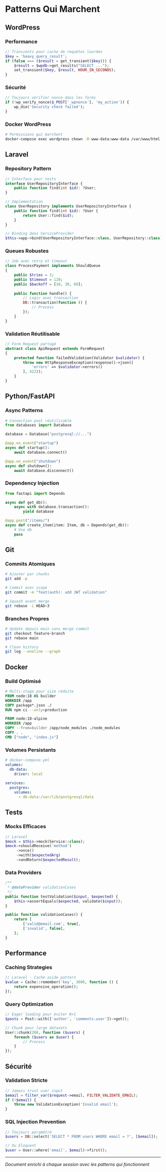 # Patterns Qui Marchent

## WordPress

### Performance
```php
// Transients pour cache de requêtes lourdes
$key = 'heavy_query_result';
if (false === ($result = get_transient($key))) {
    $result = $wpdb->get_results("SELECT ...");
    set_transient($key, $result, HOUR_IN_SECONDS);
}
```

### Sécurité
```php
// Toujours vérifier nonce dans les forms
if (!wp_verify_nonce($_POST['_wpnonce'], 'my_action')) {
    wp_die('Security check failed');
}
```

### Docker WordPress
```bash
# Permissions qui marchent
docker-compose exec wordpress chown -R www-data:www-data /var/www/html
```

## Laravel

### Repository Pattern
```php
// Interface pour tests
interface UserRepositoryInterface {
    public function find(int $id): ?User;
}

// Implementation
class UserRepository implements UserRepositoryInterface {
    public function find(int $id): ?User {
        return User::find($id);
    }
}

// Binding dans ServiceProvider
$this->app->bind(UserRepositoryInterface::class, UserRepository::class);
```

### Queues Robustes
```php
// Job avec retry et timeout
class ProcessPayment implements ShouldQueue
{
    public $tries = 3;
    public $timeout = 120;
    public $backoff = [10, 30, 60];
    
    public function handle() {
        // Logic avec transaction
        DB::transaction(function () {
            // Process
        });
    }
}
```

### Validation Réutilisable
```php
// Form Request partagé
abstract class ApiRequest extends FormRequest
{
    protected function failedValidation(Validator $validator) {
        throw new HttpResponseException(response()->json([
            'errors' => $validator->errors()
        ], 422));
    }
}
```

## Python/FastAPI

### Async Patterns
```python
# Connection pool réutilisable
from databases import Database

database = Database("postgresql://...")

@app.on_event("startup")
async def startup():
    await database.connect()

@app.on_event("shutdown")
async def shutdown():
    await database.disconnect()
```

### Dependency Injection
```python
from fastapi import Depends

async def get_db():
    async with database.transaction():
        yield database

@app.post("/items/")
async def create_item(item: Item, db = Depends(get_db)):
    # Use db
    pass
```

## Git

### Commits Atomiques
```bash
# Ajouter par chunks
git add -p

# Commit avec scope
git commit -m "feat(auth): add JWT validation"

# Squash avant merge
git rebase -i HEAD~3
```

### Branches Propres
```bash
# Update depuis main sans merge commit
git checkout feature-branch
git rebase main

# Clean history
git log --oneline --graph
```

## Docker

### Build Optimisé
```dockerfile
# Multi-stage pour size réduite
FROM node:18 AS builder
WORKDIR /app
COPY package*.json ./
RUN npm ci --only=production

FROM node:18-alpine
WORKDIR /app
COPY --from=builder /app/node_modules ./node_modules
COPY . .
CMD ["node", "index.js"]
```

### Volumes Persistants
```yaml
# docker-compose.yml
volumes:
  db-data:
    driver: local
  
services:
  postgres:
    volumes:
      - db-data:/var/lib/postgresql/data
```

## Tests

### Mocks Efficaces
```php
// Laravel
$mock = $this->mock(Service::class);
$mock->shouldReceive('method')
     ->once()
     ->with($expectedArg)
     ->andReturn($expectedResult);
```

### Data Providers
```php
/**
 * @dataProvider validationCases
 */
public function testValidation($input, $expected) {
    $this->assertEquals($expected, validate($input));
}

public function validationCases() {
    return [
        ['valid@email.com', true],
        ['invalid', false],
    ];
}
```

## Performance

### Caching Strategies
```php
// Laravel - Cache aside pattern
$value = Cache::remember('key', 3600, function () {
    return expensive_operation();
});
```

### Query Optimization
```php
// Eager loading pour éviter N+1
$posts = Post::with(['author', 'comments.user'])->get();

// Chunk pour large datasets
User::chunk(200, function ($users) {
    foreach ($users as $user) {
        // Process
    }
});
```

## Sécurité

### Validation Stricte
```php
// Jamais trust user input
$email = filter_var($request->email, FILTER_VALIDATE_EMAIL);
if (!$email) {
    throw new ValidationException('Invalid email');
}
```

### SQL Injection Prevention
```php
// Toujours paramétré
$users = DB::select('SELECT * FROM users WHERE email = ?', [$email]);

// Ou Eloquent
$user = User::where('email', $email)->first();
```

---
*Document enrichi à chaque session avec les patterns qui fonctionnent*